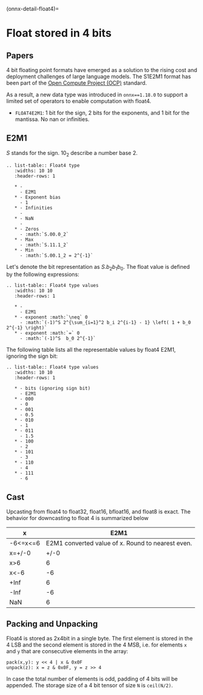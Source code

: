 <!--
Copyright (c) ONNX Project Contributors

SPDX-License-Identifier: Apache-2.0
-->

(onnx-detail-float4)=

# Float stored in 4 bits

## Papers

4 bit floating point formats have emerged as a solution to the
rising cost and deployment challenges of large language models.
The S1E2M1 format has been part of the [Open Compute Project (OCP)](https://www.opencompute.org/documents/ocp-microscaling-formats-mx-v1-0-spec-final-pdf)
standard.

As a result, a new data type was introduced in `onnx==1.18.0`
to support a limited set of operators to enable computation
with float4.

- `FLOAT4E2M1`: 1 bit for the sign, 2 bits for the exponents, and 1 bit for the mantissa.
  No nan or infinities.

## E2M1

$S$ stands for the sign. $10_2$ describe a number base 2.

```{eval-rst}
.. list-table:: Float4 type
   :widths: 10 10
   :header-rows: 1

   * -
     - E2M1
   * - Exponent bias
     - 1
   * - Infinities
     -
   * - NaN
     -
   * - Zeros
     - :math:`S.00.0_2`
   * - Max
     - :math:`S.11.1_2`
   * - Min
     - :math:`S.00.1_2 = 2^{-1}`

```

Let's denote the bit representation as $S.b_2 b_1 b_0$.
The float value is defined by the following expressions:

```{eval-rst}
.. list-table:: Float4 type values
   :widths: 10 10
   :header-rows: 1

   * -
     - E2M1
   * - exponent :math:`\neq` 0
     - :math:`(-1)^S 2^{\sum_{i=1}^2 b_i 2^{i-1} - 1} \left( 1 + b_0 2^{-1} \right)`
   * - exponent :math:`=` 0
     - :math:`(-1)^S  b_0 2^{-1}`
```

The following table lists all the representable values by float4 E2M1, ignoring the sign bit:

```{eval-rst}
.. list-table:: Float4 type values
   :widths: 10 10
   :header-rows: 1

   * - bits (ignoring sign bit)
     - E2M1
   * - 000
     - 0
   * - 001
     - 0.5
   * - 010
     - 1
   * - 011
     - 1.5
   * - 100
     - 2
   * - 101
     - 3
   * - 110
     - 4
   * - 111
     - 6
```

## Cast

Upcasting from float4 to float32, float16, bfloat16, and float8 is exact.
The behavior for downcasting to float 4 is summarized below

| x                 | E2M1                                              |
| ----------------- | ------------------------------------------------- |
| -6<=x<=6          | E2M1 converted value of x. Round to nearest even. |
| x=+/-0            | +/-0                                              |
| x>6               | 6                                                 |
| x<-6              | -6                                                |
| +Inf              | 6                                                 |
| -Inf              | -6                                                |
| NaN               | 6                                                 |

## Packing and Unpacking

Float4 is stored as 2x4bit in a single byte.
The first element is stored in the 4 LSB and the second element is stored in the 4 MSB,
i.e. for elements `x` and `y` that are consecutive elements in the array:

```
pack(x,y): y << 4 | x & 0x0F
unpack(z): x = z & 0x0F, y = z >> 4
```

In case the total number of elements is odd, padding of 4 bits will be appended.
The storage size of a 4 bit tensor of size `N` is `ceil(N/2)`.
